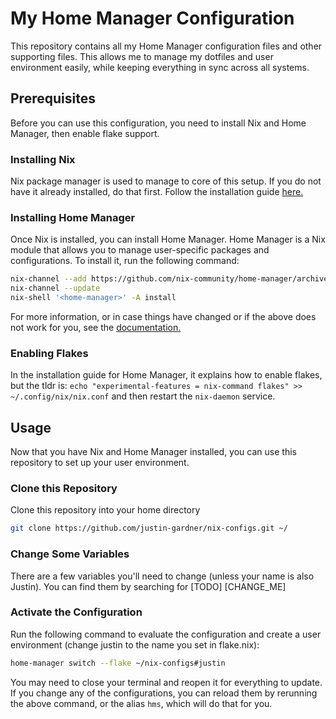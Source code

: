 # My Home Manager Configuration

This repository contains all my Home Manager configuration files and other supporting files.  This allows me to manage my dotfiles and user environment easily, while keeping everything in sync across all systems.

## Prerequisites

Before you can use this configuration, you need to install Nix and Home Manager, then enable flake support.

### Installing Nix
Nix package manager is used to manage to core of this setup.  If you do not have it already installed, do that first. Follow the installation guide [here.](https://nixos.org/download.html)

### Installing Home Manager
Once Nix is installed, you can install Home Manager. Home Manager is a Nix module that allows you to manage user-specific packages and configurations. To install it, run the following command:

```bash
nix-channel --add https://github.com/nix-community/home-manager/archive/master.tar.gz home-manager
nix-channel --update
nix-shell '<home-manager>' -A install
```

For more information, or in case things have changed or if the above does not work for you, see the [documentation.](https://nix-community.github.io/home-manager/index.html)

### Enabling Flakes
In the installation guide for Home Manager, it explains how to enable flakes, but the tldr is: `echo "experimental-features = nix-command flakes" >> ~/.config/nix/nix.conf` and then restart the `nix-daemon` service.


## Usage

Now that you have Nix and Home Manager installed, you can use this repository to set up your user environment.

### Clone this Repository
Clone this repository into your home directory

```bash
git clone https://github.com/justin-gardner/nix-configs.git ~/
```

### Change Some Variables
There are a few variables you'll need to change (unless your name is also Justin).  You can find them by searching for [TODO] [CHANGE_ME]

### Activate the Configuration
Run the following command to evaluate the configuration and create a user environment (change justin to the name you set in flake.nix):

```bash
home-manager switch --flake ~/nix-configs#justin
```

You may need to close your terminal and reopen it for everything to update.  If you change any of the configurations, you can reload them by rerunning the above command, or the alias `hms`, which will do that for you.
